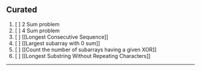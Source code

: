 ## Curated

1. [ ] 2 Sum problem 
1. [ ] 4 Sum problem
1. [ ] [[Longest Consecutive Sequence]]
1. [ ] [[Largest subarray with 0 sum]]
1. [ ] [[Count the number of subarrays having a given XOR]]
1. [ ] [[Longest Substring Without Repeating Characters]]

---



